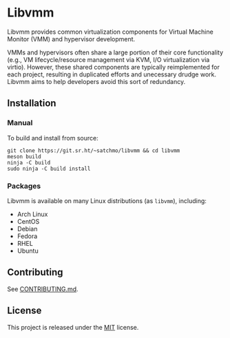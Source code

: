 # Libvmm

Libvmm provides common virtualization components for Virtual Machine Monitor
(VMM) and hypervisor development.

VMMs and hypervisors often share a large portion of their core functionality
(e.g., VM lifecycle/resource management via KVM, I/O virtualization via
virtio). However, these shared components are typically reimplemented for each
project, resulting in duplicated efforts and unecessary drudge work. Libvmm
aims to help developers avoid this sort of redundancy.

## Installation

### Manual
To build and install from source:

```
git clone https://git.sr.ht/~satchmo/libvmm && cd libvmm
meson build
ninja -C build
sudo ninja -C build install
```

<!--Make sure that wherever meson installs the library files to (typically-->
<!--/usr/local/) is in `ldconfig`'s path. Otherwise, you'll get a `libvmm.so: No-->
<!--such file or directory` error when running any programs using Libvmm. To fix-->
<!--this, simply add the library path to `ldconfig`'s configuration file:-->

<!--```-->
<!--echo "/usr/local/lib" | sudo tee /etc/ld.so.conf.d/local.conf-->
<!--sudo ldconfig-->
<!--```-->

### Packages

Libvmm is available on many Linux distributions (as `libvmm`), including:

* Arch Linux
* CentOS
* Debian
* Fedora
* RHEL
* Ubuntu

## Contributing
See [CONTRIBUTING.md](CONTRIBUTING.md).

## License
This project is released under the [MIT](LICENSE) license.
